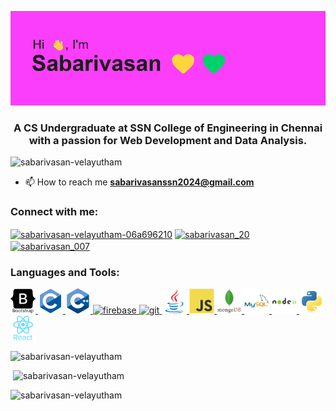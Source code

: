 
![header photo](https://github.com/Sabarivasan-Velayutham/Sabarivasan-Velayutham/blob/main/header.png)

<!-- <h1 align="center">Hi 👋, I'm Sabarivasan</h1> -->
<h3 align="center">A CS Undergraduate at SSN College of Engineering in Chennai with a passion for Web Development and Data Analysis. </h3>

<p align="left"> <img src="https://komarev.com/ghpvc/?username=sabarivasan-velayutham&label=Profile%20views&color=0e75b6&style=flat" alt="sabarivasan-velayutham" height="30"/> </p>

- 📫 How to reach me **sabarivasanssn2024@gmail.com**

<h3 align="left">Connect with me:</h3>
<p align="left">
<a href="https://www.linkedin.com/in/sabarivasan-velayutham-06a696210/" target="blank"><img align="center" src="https://raw.githubusercontent.com/rahuldkjain/github-profile-readme-generator/master/src/images/icons/Social/linked-in-alt.svg" alt="sabarivasan-velayutham-06a696210" height="40" width="50" /></a>
<a href="https://instagram.com/sabarivasan_20?utm_source=qr&igshid=NGExMmI2YTkyZg%3D%3D" target="blank"><img align="center" src="https://raw.githubusercontent.com/rahuldkjain/github-profile-readme-generator/master/src/images/icons/Social/instagram.svg" alt="sabarivasan_20" height="40" width="50" /></a>
<a href="discordapp.com/users/sabarivasan_007" target="blank"><img align="center" src="https://raw.githubusercontent.com/rahuldkjain/github-profile-readme-generator/master/src/images/icons/Social/discord.svg" alt="sabarivasan_007" height="40" width="50" /></a>
</p>

<h3 align="left">Languages and Tools:</h3>
<p align="left"> 
  <a href="https://getbootstrap.com" target="_blank" rel="noreferrer"> <img src="https://raw.githubusercontent.com/devicons/devicon/master/icons/bootstrap/bootstrap-plain-wordmark.svg" alt="bootstrap" width="40" height="40"/> </a> 
  <a href="https://www.cprogramming.com/" target="_blank" rel="noreferrer"> <img src="https://raw.githubusercontent.com/devicons/devicon/master/icons/c/c-original.svg" alt="c" width="40" height="40"/> </a> 
  <a href="https://www.w3schools.com/cpp/" target="_blank" rel="noreferrer"> <img src="https://raw.githubusercontent.com/devicons/devicon/master/icons/cplusplus/cplusplus-original.svg" alt="cplusplus" width="40" height="40"/> </a>  
  <a href="https://firebase.google.com/" target="_blank" rel="noreferrer"> <img src="https://www.vectorlogo.zone/logos/firebase/firebase-icon.svg" alt="firebase" width="40" height="40"/> </a> 
  <a href="https://git-scm.com/" target="_blank" rel="noreferrer"> <img src="https://www.vectorlogo.zone/logos/git-scm/git-scm-icon.svg" alt="git" width="40" height="40"/> </a> 
  <a href="https://www.java.com" target="_blank" rel="noreferrer"> <img src="https://raw.githubusercontent.com/devicons/devicon/master/icons/java/java-original.svg" alt="java" width="40" height="40"/> </a> 
  <a href="https://developer.mozilla.org/en-US/docs/Web/JavaScript" target="_blank" rel="noreferrer"> <img src="https://raw.githubusercontent.com/devicons/devicon/master/icons/javascript/javascript-original.svg" alt="javascript" width="40" height="40"/> </a> 
  <a href="https://www.mongodb.com/" target="_blank" rel="noreferrer"> <img src="https://raw.githubusercontent.com/devicons/devicon/master/icons/mongodb/mongodb-original-wordmark.svg" alt="mongodb" width="40" height="40"/> </a> 
  <a href="https://www.mysql.com/" target="_blank" rel="noreferrer"> <img src="https://raw.githubusercontent.com/devicons/devicon/master/icons/mysql/mysql-original-wordmark.svg" alt="mysql" width="40" height="40"/> </a>
  <a href="https://nodejs.org" target="_blank" rel="noreferrer"> <img src="https://raw.githubusercontent.com/devicons/devicon/master/icons/nodejs/nodejs-original-wordmark.svg" alt="nodejs" width="40" height="40"/> </a>
  <a href="https://www.python.org" target="_blank" rel="noreferrer"> <img src="https://raw.githubusercontent.com/devicons/devicon/master/icons/python/python-original.svg" alt="python" width="40" height="40"/> </a> 
  <a href="https://reactjs.org/" target="_blank" rel="noreferrer"> <img src="https://raw.githubusercontent.com/devicons/devicon/master/icons/react/react-original-wordmark.svg" alt="react" width="40" height="40"/> </a> 
</p>

<p><img src="https://github-readme-stats.vercel.app/api/top-langs?username=sabarivasan-velayutham&show_icons=true&locale=en&layout=compact" alt="sabarivasan-velayutham" height="200"/></p>

<p>&nbsp;<img  src="https://github-readme-stats.vercel.app/api?username=sabarivasan-velayutham&show_icons=true&locale=en" alt="sabarivasan-velayutham" height="200"/></p>

<p><img src="https://github-readme-streak-stats.herokuapp.com/?user=sabarivasan-velayutham&" alt="sabarivasan-velayutham" height="200"/></p>

